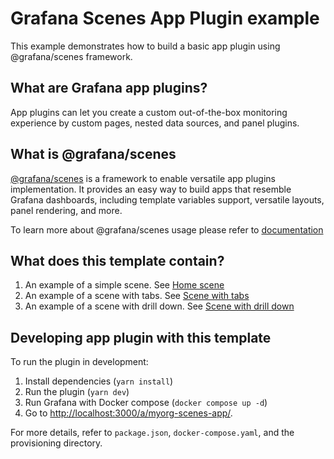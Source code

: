 # Grafana Scenes App Plugin example

This example demonstrates how to build a basic app plugin using @grafana/scenes framework.

## What are Grafana app plugins?

App plugins can let you create a custom out-of-the-box monitoring experience by custom pages, nested data sources, and panel plugins.

## What is @grafana/scenes

[@grafana/scenes](https://github.com/grafana/scenes) is a framework to enable versatile app plugins implementation. It provides an easy way to build apps that resemble Grafana dashboards, including template variables support, versatile layouts, panel rendering, and more.

To learn more about @grafana/scenes usage please refer to [documentation](https://grafana.com/developers/scenes)

## What does this template contain?

1. An example of a simple scene. See [Home scene](./src/pages/Home/Home.tsx)
1. An example of a scene with tabs. See [Scene with tabs](./src/pages/WithTabs/WithTabs.tsx)
1. An example of a scene with drill down. See [Scene with drill down](./src/pages/WithDrilldown/WithDrilldown.tsx)

## Developing app plugin with this template

To run the plugin in development:

1. Install dependencies (`yarn install`)
1. Run the plugin (`yarn dev`)
1. Run Grafana with Docker compose (`docker compose up -d`)
1. Go to [http://localhost:3000/a/myorg-scenes-app/](http://localhost:3000/a/myorg-scenes-app/).

For more details, refer to `package.json`, `docker-compose.yaml`, and the provisioning directory.

